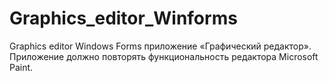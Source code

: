 # Graphics_editor_Winforms
Graphics editor Windows Forms
приложение «Графический редактор».
Приложение должно повторять функциональность редактора
Microsoft Paint.
